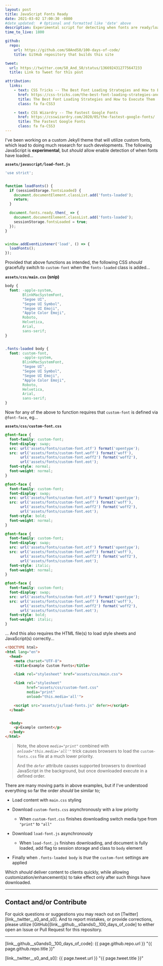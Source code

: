 ```yaml
---
layout: post
title: JavaScript Fonts Ready
date: 2021-03-02 17:00:30 -0800
#date_updated:  # Optional and formatted like 'date' above
description: Experimental script for detecting when fonts are ready/loaded
time_to_live: 1800

github:
  repo:
    url: https://github.com/S0AndS0/100-days-of-code/
    title: GitHub repository that builds this site

tweet:
  url: https://twitter.com/S0_And_S0/status/1366924312775647233
  title: Link to Tweet for this post

attribution:
  links:
    - text: CSS Tricks -- The Best Font Loading Strategies and How to Execute Them
      href: https://css-tricks.com/the-best-font-loading-strategies-and-how-to-execute-them/
      title: The Best Font Loading Strategies and How to Execute Them
      class: fa fa-CSS3

    - text: CSS Wizardry -- The Fastest Google Fonts
      href: https://csswizardry.com/2020/05/the-fastest-google-fonts/
      title: The Fastest Google Fonts
      class: fa fa-CSS3
---
```




I've been working on a custom Jekyll theme that will utilize custom fonts, which lead to doing much research for such developments. The following JavaScript is **experimental**, but _should_ allow enable detection of when fonts have loaded...


**`assets/javascript/load-font.js`**


```javascript
'use strict';


function loadFonts() {
  if (sessionStorage.fontsLoaded) {
    document.documentElement.classList.add('fonts-loaded');
    return;
  }

  document.fonts.ready.then(_ => {
    document.documentElement.classList.add('fonts-loaded');
    sessionStorage.fontsLoaded = true;
  });
}


window.addEventListener('load', () => {
  loadFonts();
});
```


Provided that above functions as intended, the following CSS _should_ gracefully switch to `custom-font` when the `fonts-loaded` class is added...


**`assets/css/main.css` (snip)**


```css
body {
  font: -apple-system,
        BlinkMacSystemFont,
        "Segoe UI",
        "Segoe UI Symbol",
        "Segoe UI Emoji",
        "Apple Color Emoji",
        Roboto,
        Helvetica,
        Arial,
        sans-serif;
}


.fonts-loaded body {
  font: custom-font,
        -apple-system,
        BlinkMacSystemFont,
        "Segoe UI",
        "Segoe UI Symbol",
        "Segoe UI Emoji",
        "Apple Color Emoji",
        Roboto,
        Helvetica,
        Arial,
        sans-serif;
}
```


Now for any of the above to function requires that `custom-font` is defined via `@font-face`, eg...


**`assets/css/custom-font.css`**


```css
@font-face {
  font-family: custom-font;
  font-display: swap;
  src: url('assets/fonts/custom-font.otf') format('opentype');
  src: url('assets/fonts/custom-font.woff') format('woff'),
       url('assets/fonts/custom-font.woff2') format('woff2'),
       url('assets/fonts/custom-font.eot');
  font-style: normal;
  font-weight: normal;
}

@font-face {
  font-family: custom-font;
  font-display: swap;
  src: url('assets/fonts/custom-font.otf') format('opentype');
  src: url('assets/fonts/custom-font.woff') format('woff'),
       url('assets/fonts/custom-font.woff2') format('woff2'),
       url('assets/fonts/custom-font.eot');
  font-style: bold;
  font-weight: normal;
}

@font-face {
  font-family: custom-font;
  font-display: swap;
  src: url('assets/fonts/custom-font.otf') format('opentype');
  src: url('assets/fonts/custom-font.woff') format('woff'),
       url('assets/fonts/custom-font.woff2') format('woff2'),
       url('assets/fonts/custom-font.eot');
  font-style: italic;
  font-weight: normal;
}

@font-face {
  font-family: custom-font;
  font-display: swap;
  src: url('assets/fonts/custom-font.otf') format('opentype');
  src: url('assets/fonts/custom-font.woff') format('woff'),
       url('assets/fonts/custom-font.woff2') format('woff2'),
       url('assets/fonts/custom-font.eot');
  font-style: bold;
  font-weight: italic;
}
```


... And this also requires the HTML file(s) to load style sheets and JavaScript(s) correctly...


```html
<!DOCTYPE html>
<html lang="en">
  <head>
    <meta charset="UTF-8">
    <title>Example Custom Fonts</title>

    <link rel="stylesheet" href="assets/css/main.css">

    <link rel="stylesheet"
          href="assets/css/custom-font.css"
          media="print"
          onload="this.media='all'">

    <script src="assets/js/load-fonts.js" defer></script>
  </head>


  <body>
    <p>Example content</p>
  </body>
</html>
```


> Note, the above _`media="print"`_ combined with _`onload="this.media='all'"`_ trick causes browsers to load the `custom-fonts.css` file at a much lower priority.
>
> And the _`defer`_ attribute causes supported browsers to download JavaScript in the background, but once downloaded execute in a defined order.


There are many moving parts in above examples, but if I've understood everything so far the order _should_ be similar to;


- Load content with `main.css` styling

- Download `custom-fonts.css` asynchronously with a low priority
  - When `custom-font.css` finishes downloading switch media type from `"print"` to `"all"`

- Download `load-font.js` asynchronously
  - When `load-font.js` finishes downloading, and document is fully loaded, add flag to session storage and class to `body` element

- Finally when `.fonts-loaded body` is _true_ the `custom-font` settings are applied


Which _should_ deliver content to clients quickly, while allowing customization/enhancement(s) to take effect only after such things have downloaded.


______


## Contact and/or Contribute
[heading__contact_andor_contribute]: #contact-andor-contribute


For quick questions or suggestions you may reach out on [Twitter][link__twitter__s0_and_s0]. And to report mistakes, or provide corrections, please utilize [GitHub][link__github__s0ands0__100_days_of_code] to either open an Issue or Pull Request for this repository.


______



[link__github__s0ands0__100_days_of_code]: {{ page.github.repo.url }} "{{ page.github.repo.title }}"

[link__twitter__s0_and_s0]: {{ page.tweet.url }} "{{ page.tweet.title }}"

